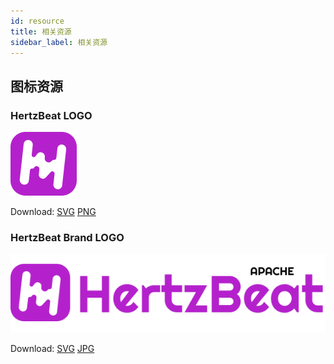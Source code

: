 ```yaml
---
id: resource  
title: 相关资源    
sidebar_label: 相关资源     
---
```


## 图标资源  

### HertzBeat LOGO   

![logo](/img/hertzbeat-logo.svg)

Download: [SVG](/img/hertzbeat-logo.svg)  [PNG](/img/hertzbeat-logo.png)

### HertzBeat Brand LOGO  

![logo](/img/hertzbeat-brand.svg)

Download: [SVG](/img/hertzbeat-brand.svg)  [JPG](/img/hertzbeat-brand.jpg)   

